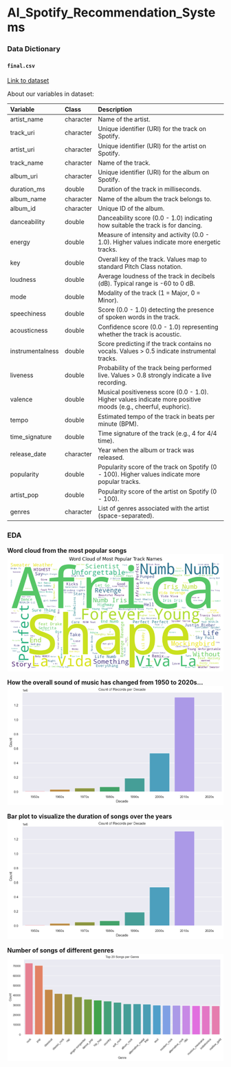 # AI_Spotify_Recommendation_Systems  

### Data Dictionary  

#### `final.csv`
[Link to dataset](https://drive.google.com/drive/folders/1PXvvR0lWxabjyfskaVesVxVuUeeF8Y8U?usp=drive_link)

About our variables in dataset:

| Variable               | Class     | Description |
|:-----------------------|:----------|:------------|
| artist_name            | character | Name of the artist. |
| track_uri              | character | Unique identifier (URI) for the track on Spotify. |
| artist_uri             | character | Unique identifier (URI) for the artist on Spotify. |
| track_name             | character | Name of the track. |
| album_uri              | character | Unique identifier (URI) for the album on Spotify. |
| duration_ms            | double    | Duration of the track in milliseconds. |
| album_name             | character | Name of the album the track belongs to. |
| album_id               | character | Unique ID of the album. |
| danceability           | double    | Danceability score (0.0 - 1.0) indicating how suitable the track is for dancing. |
| energy                 | double    | Measure of intensity and activity (0.0 - 1.0). Higher values indicate more energetic tracks. |
| key                    | double    | Overall key of the track. Values map to standard Pitch Class notation. |
| loudness               | double    | Average loudness of the track in decibels (dB). Typical range is -60 to 0 dB. |
| mode                   | double    | Modality of the track (1 = Major, 0 = Minor). |
| speechiness            | double    | Score (0.0 - 1.0) detecting the presence of spoken words in the track. |
| acousticness           | double    | Confidence score (0.0 - 1.0) representing whether the track is acoustic. |
| instrumentalness       | double    | Score predicting if the track contains no vocals. Values > 0.5 indicate instrumental tracks. |
| liveness               | double    | Probability of the track being performed live. Values > 0.8 strongly indicate a live recording. |
| valence                | double    | Musical positiveness score (0.0 - 1.0). Higher values indicate more positive moods (e.g., cheerful, euphoric). |
| tempo                  | double    | Estimated tempo of the track in beats per minute (BPM). |
| time_signature         | double    | Time signature of the track (e.g., 4 for 4/4 time). |
| release_date           | character | Year when the album or track was released. |
| popularity             | double    | Popularity score of the track on Spotify (0 - 100). Higher values indicate more popular tracks. |
| artist_pop             | double    | Popularity score of the artist on Spotify (0 - 100). |
| genres                 | character | List of genres associated with the artist (space-separated). |

### EDA

**Word cloud from the most popular songs**
![Word cloud from the most popular songs](photos/output.png)

**How the overall sound of music has changed from 1950 to 2020s...**
![How the overall sound of music has changed from 1950 to 2020s...](photos/output3.png)

**Bar plot to visualize the duration of songs over the years**
![Bar plot to visualize the duration of songs over the years](photos/output3.png)

**Number of songs of different genres**
![Number of songs of different genres](photos/output4.png)
